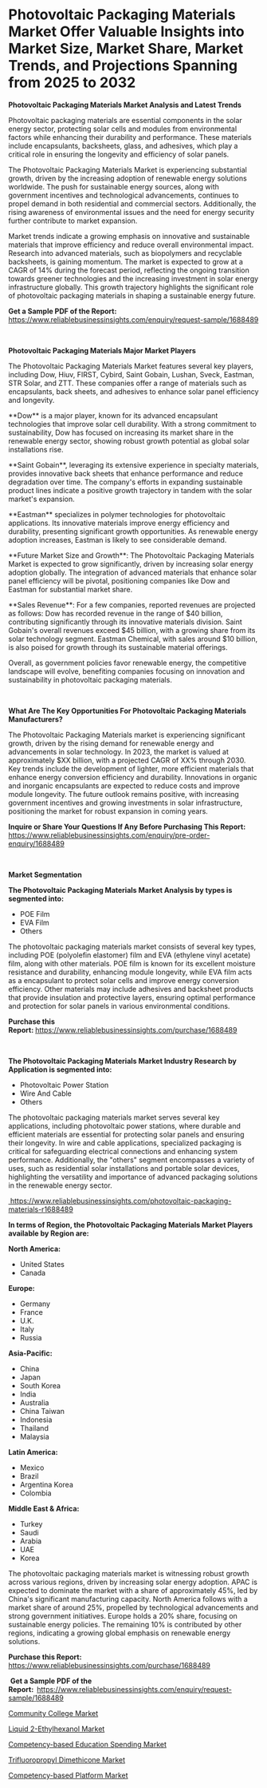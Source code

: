 <p><h1>Photovoltaic Packaging Materials Market Offer Valuable Insights into Market Size, Market Share, Market Trends, and Projections Spanning from 2025 to 2032</h1></p><p><strong>Photovoltaic Packaging Materials Market Analysis and Latest Trends</strong></p>
<p><p>Photovoltaic packaging materials are essential components in the solar energy sector, protecting solar cells and modules from environmental factors while enhancing their durability and performance. These materials include encapsulants, backsheets, glass, and adhesives, which play a critical role in ensuring the longevity and efficiency of solar panels.</p><p>The Photovoltaic Packaging Materials Market is experiencing substantial growth, driven by the increasing adoption of renewable energy solutions worldwide. The push for sustainable energy sources, along with government incentives and technological advancements, continues to propel demand in both residential and commercial sectors. Additionally, the rising awareness of environmental issues and the need for energy security further contribute to market expansion.</p><p>Market trends indicate a growing emphasis on innovative and sustainable materials that improve efficiency and reduce overall environmental impact. Research into advanced materials, such as biopolymers and recyclable backsheets, is gaining momentum. The market is expected to grow at a CAGR of 14% during the forecast period, reflecting the ongoing transition towards greener technologies and the increasing investment in solar energy infrastructure globally. This growth trajectory highlights the significant role of photovoltaic packaging materials in shaping a sustainable energy future.</p></p>
<p><strong>Get a Sample PDF of the Report:&nbsp;</strong> <a href="https://www.reliablebusinessinsights.com/enquiry/request-sample/1688489?utm_campaign=75&utm_medium=2&utm_source=Github&utm_content=ia&utm_term=06012025&utm_id=photovoltaic-packaging-materials">https://www.reliablebusinessinsights.com/enquiry/request-sample/1688489</a></p>
<p>&nbsp;</p>
<p><strong>Photovoltaic Packaging Materials Major Market Players</strong></p>
<p><p>The Photovoltaic Packaging Materials Market features several key players, including Dow, Hiuv, FIRST, Cybird, Saint Gobain, Lushan, Sveck, Eastman, STR Solar, and ZTT. These companies offer a range of materials such as encapsulants, back sheets, and adhesives to enhance solar panel efficiency and longevity.</p><p>**Dow** is a major player, known for its advanced encapsulant technologies that improve solar cell durability. With a strong commitment to sustainability, Dow has focused on increasing its market share in the renewable energy sector, showing robust growth potential as global solar installations rise.</p><p>**Saint Gobain**, leveraging its extensive experience in specialty materials, provides innovative back sheets that enhance performance and reduce degradation over time. The company's efforts in expanding sustainable product lines indicate a positive growth trajectory in tandem with the solar market's expansion.</p><p>**Eastman** specializes in polymer technologies for photovoltaic applications. Its innovative materials improve energy efficiency and durability, presenting significant growth opportunities. As renewable energy adoption increases, Eastman is likely to see considerable demand.</p><p>**Future Market Size and Growth**: The Photovoltaic Packaging Materials Market is expected to grow significantly, driven by increasing solar energy adoption globally. The integration of advanced materials that enhance solar panel efficiency will be pivotal, positioning companies like Dow and Eastman for substantial market share.</p><p>**Sales Revenue**: For a few companies, reported revenues are projected as follows: Dow has recorded revenue in the range of $40 billion, contributing significantly through its innovative materials division. Saint Gobain's overall revenues exceed $45 billion, with a growing share from its solar technology segment. Eastman Chemical, with sales around $10 billion, is also poised for growth through its sustainable material offerings.</p><p>Overall, as government policies favor renewable energy, the competitive landscape will evolve, benefiting companies focusing on innovation and sustainability in photovoltaic packaging materials.</p></p>
<p>&nbsp;</p>
<p><strong>What Are The Key Opportunities For Photovoltaic Packaging Materials Manufacturers?</strong></p>
<p><p>The Photovoltaic Packaging Materials market is experiencing significant growth, driven by the rising demand for renewable energy and advancements in solar technology. In 2023, the market is valued at approximately $XX billion, with a projected CAGR of XX% through 2030. Key trends include the development of lighter, more efficient materials that enhance energy conversion efficiency and durability. Innovations in organic and inorganic encapsulants are expected to reduce costs and improve module longevity. The future outlook remains positive, with increasing government incentives and growing investments in solar infrastructure, positioning the market for robust expansion in coming years.</p></p>
<p><strong>Inquire or Share Your Questions If Any Before Purchasing This Report:</strong> <a href="https://www.reliablebusinessinsights.com/enquiry/pre-order-enquiry/1688489?utm_campaign=75&utm_medium=2&utm_source=Github&utm_content=ia&utm_term=06012025&utm_id=photovoltaic-packaging-materials">https://www.reliablebusinessinsights.com/enquiry/pre-order-enquiry/1688489</a></p>
<p>&nbsp;</p>
<p><strong>Market Segmentation</strong></p>
<p><strong>The Photovoltaic Packaging Materials Market Analysis by types is segmented into:</strong></p>
<p><ul><li>POE Film</li><li>EVA Film</li><li>Others</li></ul></p>
<p><p>The photovoltaic packaging materials market consists of several key types, including POE (polyolefin elastomer) film and EVA (ethylene vinyl acetate) film, along with other materials. POE film is known for its excellent moisture resistance and durability, enhancing module longevity, while EVA film acts as a encapsulant to protect solar cells and improve energy conversion efficiency. Other materials may include adhesives and backsheet products that provide insulation and protective layers, ensuring optimal performance and protection for solar panels in various environmental conditions.</p></p>
<p><strong>Purchase this Report:&nbsp;</strong><a href="https://www.reliablebusinessinsights.com/purchase/1688489?utm_campaign=75&utm_medium=2&utm_source=Github&utm_content=ia&utm_term=06012025&utm_id=photovoltaic-packaging-materials">https://www.reliablebusinessinsights.com/purchase/1688489</a></p>
<p>&nbsp;</p>
<p><strong>The Photovoltaic Packaging Materials Market Industry Research by Application is segmented into:</strong></p>
<p><ul><li>Photovoltaic Power Station</li><li>Wire And Cable</li><li>Others</li></ul></p>
<p><p>The photovoltaic packaging materials market serves several key applications, including photovoltaic power stations, where durable and efficient materials are essential for protecting solar panels and ensuring their longevity. In wire and cable applications, specialized packaging is critical for safeguarding electrical connections and enhancing system performance. Additionally, the "others" segment encompasses a variety of uses, such as residential solar installations and portable solar devices, highlighting the versatility and importance of advanced packaging solutions in the renewable energy sector.</p></p>
<p><a href="https://www.reliablebusinessinsights.com/photovoltaic-packaging-materials-r1688489?utm_campaign=75&utm_medium=2&utm_source=Github&utm_content=ia&utm_term=06012025&utm_id=photovoltaic-packaging-materials">&nbsp;https://www.reliablebusinessinsights.com/photovoltaic-packaging-materials-r1688489</a></p>
<p><strong>In terms of Region, the Photovoltaic Packaging Materials Market Players available by Region are:</strong></p>
<p>
    <p> <strong> North America: </strong>
        <ul>
            <li>United States</li>
            <li>Canada</li>
        </ul>
        </p> 
    <p> <strong> Europe: </strong>
        <ul>
            <li>Germany</li>
            <li>France</li>
            <li>U.K.</li>
            <li>Italy</li>
            <li>Russia</li>
        </ul>
        </p> 
    <p> <strong> Asia-Pacific: </strong>
        <ul>
            <li>China</li>
            <li>Japan</li>
            <li>South Korea</li>
            <li>India</li>
            <li>Australia</li>
            <li>China Taiwan</li>
            <li>Indonesia</li>
            <li>Thailand</li>
            <li>Malaysia</li>
        </ul>
        </p> 
    <p> <strong> Latin America: </strong>
        <ul>
            <li>Mexico</li>
            <li>Brazil</li>
            <li>Argentina Korea</li>
            <li>Colombia</li>
        </ul>
        </p> 
    <p> <strong> Middle East & Africa: </strong>
        <ul>
            <li>Turkey</li>
            <li>Saudi</li>
            <li>Arabia</li>
            <li>UAE</li>
            <li>Korea</li>
        </ul>
    </p>
    </p>
<p><p>The photovoltaic packaging materials market is witnessing robust growth across various regions, driven by increasing solar energy adoption. APAC is expected to dominate the market with a share of approximately 45%, led by China's significant manufacturing capacity. North America follows with a market share of around 25%, propelled by technological advancements and strong government initiatives. Europe holds a 20% share, focusing on sustainable energy policies. The remaining 10% is contributed by other regions, indicating a growing global emphasis on renewable energy solutions.</p></p>
<p><strong>Purchase this Report: </strong><a href="https://www.reliablebusinessinsights.com/purchase/1688489?utm_campaign=75&utm_medium=2&utm_source=Github&utm_content=ia&utm_term=06012025&utm_id=photovoltaic-packaging-materials">https://www.reliablebusinessinsights.com/purchase/1688489</a></p>
<p>&nbsp;<strong>Get a Sample PDF of the Report:&nbsp;&nbsp;</strong><a href="https://www.reliablebusinessinsights.com/enquiry/request-sample/1688489?utm_campaign=75&utm_medium=2&utm_source=Github&utm_content=ia&utm_term=06012025&utm_id=photovoltaic-packaging-materials">https://www.reliablebusinessinsights.com/enquiry/request-sample/1688489</a></p>
<p><strong></strong></p>
<p><p><a href="https://www.linkedin.com/pulse/community-college-market-research-industry-data-forecasted-ov3sc?utm_campaign=75&utm_medium=2&utm_source=Github&utm_content=ia&utm_term=06012025&utm_id=photovoltaic-packaging-materials">Community College Market</a></p><p><a href="https://github.com/alberthagorsuch/Market-Research-Report-List-1/blob/main/liquid-2-ethylhexanol-market.md?utm_campaign=75&utm_medium=2&utm_source=Github&utm_content=ia&utm_term=06012025&utm_id=photovoltaic-packaging-materials">Liquid 2-Ethylhexanol Market</a></p><p><a href="https://www.linkedin.com/pulse/in-depth-competency-based-education-spending-market-analysis-ifgqc?utm_campaign=75&utm_medium=2&utm_source=Github&utm_content=ia&utm_term=06012025&utm_id=photovoltaic-packaging-materials">Competency-based Education Spending Market</a></p><p><a href="https://github.com/skerretflossie9297/Market-Research-Report-List-1/blob/main/trifluoropropyl-dimethicone-market.md?utm_campaign=75&utm_medium=2&utm_source=Github&utm_content=ia&utm_term=06012025&utm_id=photovoltaic-packaging-materials">Trifluoropropyl Dimethicone Market</a></p><p><a href="https://www.linkedin.com/pulse/competency-based-platform-market-revenue-projections-projected-pkr7e?utm_campaign=75&utm_medium=2&utm_source=Github&utm_content=ia&utm_term=06012025&utm_id=photovoltaic-packaging-materials">Competency-based Platform Market</a></p></p>
